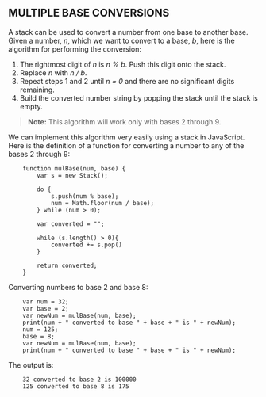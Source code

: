 ## MULTIPLE BASE CONVERSIONS

A stack can be used to convert a number from one base to another base. Given a number, *n*, which we want to convert to a base, *b*, here is the algorithm for performing the conversion:

1. The rightmost digit of *n* is *n % b*. Push this digit onto the stack.
2. Replace *n* with *n / b*.
3. Repeat steps 1 and 2 until *n = 0* and there are no significant digits remaining.
4. Build the converted number string by popping the stack until the stack is empty.

> **Note:** This algorithm will work only with bases 2 through 9.

We can implement this algorithm very easily using a stack in JavaScript. Here is the definition of a function for converting a number to any of the bases 2 through 9:
```
    function mulBase(num, base) {
        var s = new Stack();

        do {
            s.push(num % base);
            num = Math.floor(num / base);
        } while (num > 0);

        var converted = "";

        while (s.length() > 0){
            converted += s.pop()
        }

        return converted;
    }
```
Converting numbers to base 2 and base 8:
```
    var num = 32;
    var base = 2;
    var newNum = mulBase(num, base);
    print(num + " converted to base " + base + " is " + newNum);
    num = 125;
    base = 8;
    var newNum = mulBase(num, base);
    print(num + " converted to base " + base + " is " + newNum);
```
The output is:
```
    32 converted to base 2 is 100000
    125 converted to base 8 is 175
```
